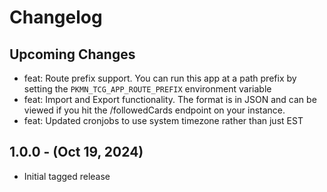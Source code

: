 # Changelog

## Upcoming Changes

- feat: Route prefix support. You can run this app at a path prefix by setting the `PKMN_TCG_APP_ROUTE_PREFIX` environment variable
- feat: Import and Export functionality. The format is in JSON and can be viewed if you hit the /followedCards endpoint on your instance.
- feat: Updated cronjobs to use system timezone rather than just EST

## 1.0.0 - (Oct 19, 2024)

- Initial tagged release
